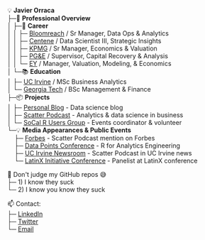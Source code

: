 💡 <b>Javier Orraca</b>  
├─🚀 <b>Professional Overview</b>  
│ ├─💼 <b>Career</b>  
│ │ ├─ <a href="https://www.bloomreach.com/">Bloomreach</a> / Sr Manager, Data Ops & Analytics  
│ │ ├─ <a href="https://www.centene.com/">Centene</a> / Data Scientist III, Strategic Insights  
│ │ ├─ <a href="https://www.kpmg.us/">KPMG</a> / Sr Manager, Economics & Valuation  
│ │ ├─ <a href="https://www.pgecorp.com/">PG&E</a> / Supervisor, Capital Recovery & Analysis  
│ │ └─ <a href="https://www.ey.com/">EY</a> / Manager, Valuation, Modeling, & Economics  
│ └─📚 <b>Education</b>  
│   ├─ <a href="https://uci.edu/">UC Irvine</a> / MSc Business Analytics  
│   └─ <a href="https://www.gatech.edu/">Georgia Tech</a> / BSc Management & Finance  
├─📦 <b>Projects</b>  
│ ├─ <a href="https://www.javierorraca.com/">Personal Blog</a> - Data science blog  
│ ├─ <a href="https://soundcloud.com/scatterpodcast">Scatter Podcast</a> - Analytics & data science in business  
│ └─ <a href="https://github.com/socalrug/">SoCal R Users Group</a> - Events coordinator & volunteer   
└─💡 <b>Media Appearances & Public Events</b>  
&#160;&#160;&#160;&#160;├─ <a href="https://forbes.com/sites/louiscolumbus/2019/04/14/how-to-get-your-data-scientist-career-started">Forbes</a> - Scatter Podcast mention on Forbes  
&#160;&#160;&#160;&#160;├─ <a href="https://datapoints.griddynamics.com/events/data-points-virtual-summit-healthcare-finance-06-09-2021/">Data Points Conference</a> - R for Analytics Engineering   
&#160;&#160;&#160;&#160;├─ <a href="https://merage.uci.edu/news/2019/06/podcast-launched-by-merage-student-navigates-complex-field-of-data-analytics-and-science.html/">UC Irvine Newsroom</a> - Scatter Podcast in UC Irvine news   
&#160;&#160;&#160;&#160;└─ <a href="https://merage.uci.edu/events/2021/10/2021-lxi-conference.html/">LatinX Initiative Conference</a> - Panelist at LatinX conference   

🔭 Don't judge my GitHub repos 😅   
├─ 1) I know they suck   
└─ 2) I know you know they suck   

📫 Contact:   
├─ [LinkedIn](https://www.linkedin.com/in/orraca/)   
├─ [Twitter](https://twitter.com/JavierOrraca)   
└─ [Email](mailto:orraca.javier@gmail.com)   
